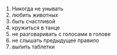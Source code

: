 1) Никогда не унывать
2) любить животных
3) быть счастливой
4) кружиться в танце 
5) не разговаривать с голосами в голове
6) не слышать предыдущее правило
7) выпить таблетки
